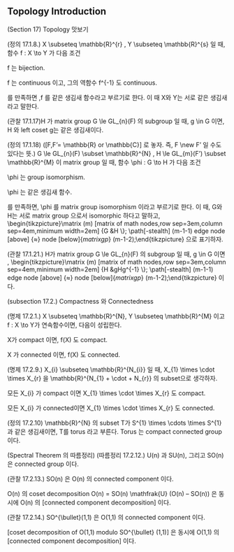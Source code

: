 Topology Introduction
---

(Section 17) Topology 맛보기

(정의 17.1.8.) X \subseteq \mathbb{R}^{r} , Y \subseteq \mathbb{R}^{s} 일 때, 함수 f : X \to Y 가 다음 조건

f 는 bijection.

f 는 continuous 이고, 그의 역함수 f^{-1} 도 continuous. 

를 만족하면 ,f 를 같은 생김새 함수라고 부르기로 한다. 이 때 X와 Y는 서로 같은 생김새라고 말한다.

(관찰 17.1.17)H 가 matrix group G \le GL_{n}(F) 의 subgroup 일 때, g \in G 이면, H 와 left coset g는 같은 생김새이다.

(정의 17.1.18) ([F,F’= \mathbb{R} or \mathbb{C}] 로 놓자. 즉, F \new F’ 일 수도 있다는 뜻.) G \le GL_{n}(F) \subset \mathbb{R}^{N} , H \le GL_{m}(F’) \subset \mathbb{R}^{M} 이 matrix group 일 때, 함수 \phi : G \to H 가 다음 조건 

\phi 는 group isomorphism.

\phi 는 같은 생김새 함수.

를 만족하면, \phi 를 matrix group isomorphism 이라고 부르기로 한다. 이 때, G와 H는 서로 matrix group 으로서 isomorphic 하다고 말하고, \begin{tikzpicture}\matrix (m) [matrix of math nodes,row sep=3em,column sep=4em,minimum width=2em] {G &H \\}; \path[-stealth] (m-1-1) edge node [above] {$\approx$} node [below]{$matrix gp$} (m-1-2);\end{tikzpicture} 으로 표기하자.

(관찰 17.1.21.) H가 matrix group G \le GL_{n}(F) 의 subgroup 일 때, g \in G 이면 , \begin{tikzpicture}\matrix (m) [matrix of math nodes,row sep=3em,column sep=4em,minimum width=2em] {H &gHg^{-1} \\}; \path[-stealth] (m-1-1) edge node [above] {$\approx$} node [below]{$matrix gp$} (m-1-2);\end{tikzpicture}  이다.

(subsection 17.2.) Compactness 와 Connectedness

(명제 17.2.1.) X \subseteq \mathbb{R}^{N}, Y \subseteq \mathbb{R}^{M} 이고 f : X \to Y가 연속함수이면, 다음이 성립한다.

X가 compact 이면, f(X) 도 compact.

X 가 connected 이면, f(X) 도 connected.

(명제 17.2.9.) X_{i} \subseteq \mathbb{R}^{N_{i}} 일 때, X_{1} \times \cdot \times X_{r} 을 \mathbb{R}^{N_{1} + \cdot + N_{r}} 의 subset으로 생각하자.

모든 X_{i} 가 compact 이면 X_{1} \times \cdot \times X_{r} 도 compact.

모든 X_{i} 가 connected이면 X_{1} \times \cdot \times X_{r} 도 connected.

(정의 17.2.10) \mathbb{R}^{N} 의 subset T가 S^{1} \times \cdots \times S^{1} 과 같은 생김새이면, T를 torus 라고 부른다. Torus 는 compact connected group 이다.

(Spectral Theorem 의 따름정리) (따름정리 17.2.12.) U(n) 과 SU(n), 그리고 SO(n) 은 connected group 이다.

(관찰 17.2.13.) SO(n) 은 O(n) 의 connected component 이다.

O(n) 의 coset decomposition O(n) = SO(n) \mathfrak{U} (O(n) – SO(n)) 은 동시에 O(n) 의 [connected component decomposition] 이다.

(관찰 17.2.14.) SO^{\bullet}(1,1) 은 O(1,1) 의 connected component 이다.

[coset decomposition of O(1,1) modulo SO^{\bullet} (1,1)] 은 동시에 O(1,1) 의 [connected component decomposition] 이다.

